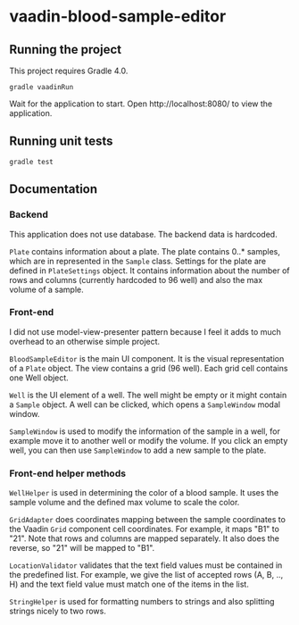 # vaadin-blood-sample-editor

## Running the project

This project requires Gradle 4.0.

`gradle vaadinRun`

Wait for the application to start. Open http://localhost:8080/ to view the application.

## Running unit tests

`gradle test`

## Documentation

### Backend

This application does not use database. The backend data is hardcoded.

`Plate` contains information about a plate. The plate contains 0..* samples, which are in represented in the `Sample` class. Settings for the plate are defined in `PlateSettings` object. It contains information about the number of rows and columns (currently hardcoded to 96 well) and also the max volume of a sample.


### Front-end

I did not use model-view-presenter pattern because I feel it adds to much overhead to an otherwise simple project.

`BloodSampleEditor` is the main UI component. It is the visual representation of a `Plate` object. The view contains a grid (96 well). Each grid cell contains one Well object.

`Well` is the UI element of a well. The well might be empty or it might contain a `Sample` object. A well can be clicked, which opens a `SampleWindow` modal window.

`SampleWindow` is used to modify the information of the sample in a well, for example move it to another well or modify the volume. If you click an empty well, you can then use `SampleWindow` to add a new sample to the plate.

### Front-end helper methods

`WellHelper` is used in determining the color of a blood sample. It uses the sample volume and the defined max volume to scale the color.

`GridAdapter` does coordinates mapping between the sample coordinates to the Vaadin `Grid` component cell coordinates. For example, it maps "B1" to "21". Note that rows and columns are mapped separately. It also does the reverse, so "21" will be mapped to "B1".

`LocationValidator` validates that the text field values must be contained in the predefined list. For example, we give the list of accepted rows (A, B, .., H) and the text field value must match one of the items in the list.

`StringHelper` is used for formatting numbers to strings and also splitting strings nicely to two rows.